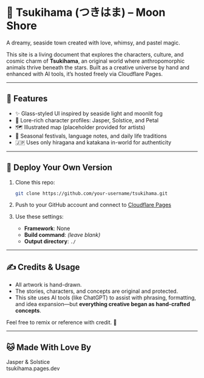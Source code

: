 
# 🌙 Tsukihama (つきはま) – Moon Shore

A dreamy, seaside town created with love, whimsy, and pastel magic.

This site is a living document that explores the characters, culture, and cosmic charm of **Tsukihama**, an original world where anthropomorphic animals thrive beneath the stars. Built as a creative universe by hand and enhanced with AI tools, it’s hosted freely via Cloudflare Pages.

---

## 🧭 Features

- ✨ Glass-styled UI inspired by seaside light and moonlit fog
- 🐾 Lore-rich character profiles: Jasper, Solstice, and Petal
- 🗺️ Illustrated map (placeholder provided for artists)
- 🎐 Seasonal festivals, language notes, and daily life traditions
- 🇯🇵 Uses only hiragana and katakana in-world for authenticity

---

## 🚀 Deploy Your Own Version

1. Clone this repo:
   ```bash
   git clone https://github.com/your-username/tsukihama.git
   ```

2. Push to your GitHub account and connect to [Cloudflare Pages](https://pages.cloudflare.com/)

3. Use these settings:
   - **Framework**: None
   - **Build command**: *(leave blank)*
   - **Output directory**: `./`

---

## ✍️ Credits & Usage

- All artwork is hand-drawn.
- The stories, characters, and concepts are original and protected.
- This site uses AI tools (like ChatGPT) to assist with phrasing, formatting, and idea expansion—but **everything creative began as hand-crafted concepts**.

Feel free to remix or reference with credit. 💫

---

## 🐱 Made With Love By

Jasper & Solstice  
tsukihama.pages.dev
